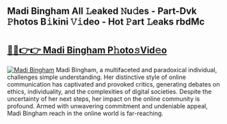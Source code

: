 ## Madi Bingham All 𝙻eaked 𝙽u𝚍es - Part-Dvk 𝙿hotos B𝚒kini 𝚅𝚒deo - Hot 𝙿art 𝙻eaks rbdMc

# <h2><a href="http://ld455eq.urlbe.top/?page=Madi+Bingham">🔗🔗👉👉 Madi Bingham P𝚑oto𝚜Vid𝚎o</a></h2>

[![Madi Bingham](https://i.imgur.com/eBuTRDB.gif)](http://ld455eq.urlbe.top/?page=Madi+Bingham)
Madi Bingham, a multifaceted and paradoxical individual, challenges simple understanding. Her distinctive style of online communication has captivated and provoked critics, generating debates on ethics, individuality, and the complexities of digital societies. Despite the uncertainty of her next steps, her impact on the online community is profound. Armed with unwavering commitment and undeniable appeal, Madi Bingham reach in the online world is far-reaching.
